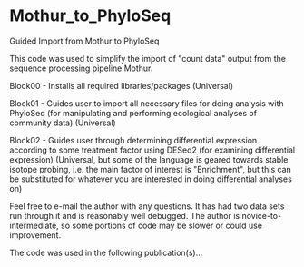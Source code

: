 Mothur_to_PhyloSeq
==================
Guided Import from Mothur to PhyloSeq

This code was used to simplify the import of "count data" output from the sequence processing pipeline Mothur.


Block00 - Installs all required libraries/packages  (Universal)

Block01 - Guides user to import all necessary files for doing analysis with PhyloSeq (for manipulating and performing ecological analyses of community data)	(Universal)

Block02 - Guides user through determining differential expression according to some treatment factor using DESeq2 (for examining differential expression) (Universal, but some of the language is geared towards stable isotope probing, i.e. the main factor of interest is "Enrichment", but this can be substituted for whatever you are interested in doing differential analyses on)

Feel free to e-mail the author with any questions. It has had two data sets run through it and is reasonably well debugged. The author is novice-to-intermediate, so some portions of code may be slower or could use improvement.


The code was used in the following publication(s)...
